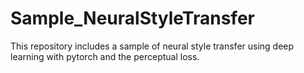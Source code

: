 # Sample_NeuralStyleTransfer
This repository includes a sample of neural style transfer using deep learning with pytorch and the perceptual loss.
